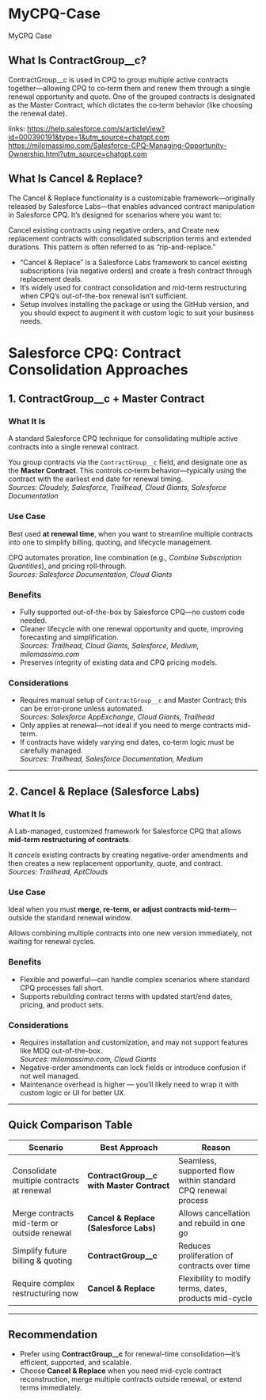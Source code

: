 # MyCPQ-Case
MyCPQ Case

## What Is ContractGroup__c?

ContractGroup__c is used in CPQ to group multiple active contracts together—allowing CPQ to co‑term them and renew them through a single renewal opportunity and quote. One of the grouped contracts is designated as the Master Contract, which dictates the co‑term behavior (like choosing the renewal date).

links: 
https://help.salesforce.com/s/articleView?id=000390191&type=1&utm_source=chatgpt.com     <br>
https://milomassimo.com/Salesforce-CPQ-Managing-Opportunity-Ownership.html?utm_source=chatgpt.com

## What Is Cancel & Replace?

The Cancel & Replace functionality is a customizable framework—originally released by Salesforce Labs—that enables advanced contract manipulation in Salesforce CPQ. It’s designed for scenarios where you want to:

Cancel existing contracts using negative orders, and Create new replacement contracts with consolidated subscription terms and extended durations.
This pattern is often referred to as “rip-and-replace.”

<ul> <li>“Cancel & Replace” is a Salesforce Labs framework to cancel existing subscriptions (via negative orders) and create a fresh contract through replacement deals.</li>
<li>It’s widely used for contract consolidation and mid-term restructuring when CPQ’s out-of-the-box renewal isn’t sufficient.</li>

<li>Setup involves installing the package or using the GitHub version, and you should expect to augment it with custom logic to suit your business needs.</li></ul>





# Salesforce CPQ: Contract Consolidation Approaches

## 1. ContractGroup__c + Master Contract

### What It Is
A standard Salesforce CPQ technique for consolidating multiple active contracts into a single renewal contract.

You group contracts via the `ContractGroup__c` field, and designate one as the **Master Contract**. This controls co‑term behavior—typically using the contract with the earliest end date for renewal timing.  
*Sources: Cloudely, Salesforce, Trailhead, Cloud Giants, Salesforce Documentation*

### Use Case
Best used **at renewal time**, when you want to streamline multiple contracts into one to simplify billing, quoting, and lifecycle management.

CPQ automates proration, line combination (e.g., *Combine Subscription Quantities*), and pricing roll‑through.  
*Sources: Salesforce Documentation, Cloud Giants*

### Benefits
- Fully supported out-of-the-box by Salesforce CPQ—no custom code needed.
- Cleaner lifecycle with one renewal opportunity and quote, improving forecasting and simplification.  
*Sources: Trailhead, Cloud Giants, Salesforce, Medium, milomassimo.com*
- Preserves integrity of existing data and CPQ pricing models.

### Considerations
- Requires manual setup of `ContractGroup__c` and Master Contract; this can be error‑prone unless automated.  
*Sources: Salesforce AppExchange, Cloud Giants, Trailhead*
- Only applies at renewal—not ideal if you need to merge contracts mid-term.
- If contracts have widely varying end dates, co‑term logic must be carefully managed.  
*Sources: Trailhead, Salesforce Documentation, Medium*

---

## 2. Cancel & Replace (Salesforce Labs)

### What It Is
A Lab-managed, customized framework for Salesforce CPQ that allows **mid-term restructuring of contracts**.

It *cancels* existing contracts by creating negative-order amendments and then creates a new replacement opportunity, quote, and contract.  
*Sources: Trailhead, AptClouds*

### Use Case
Ideal when you must **merge, re-term, or adjust contracts mid-term**—outside the standard renewal window.

Allows combining multiple contracts into one new version immediately, not waiting for renewal cycles.

### Benefits
- Flexible and powerful—can handle complex scenarios where standard CPQ processes fall short.
- Supports rebuilding contract terms with updated start/end dates, pricing, and product sets.

### Considerations
- Requires installation and customization, and may not support features like MDQ out-of-the-box.  
*Sources: milomassimo.com, Cloud Giants*
- Negative-order amendments can lock fields or introduce confusion if not well managed.
- Maintenance overhead is higher — you’ll likely need to wrap it with custom logic or UI for better UX.

---

## Quick Comparison Table

| Scenario                                | Best Approach                          | Reason |
|-----------------------------------------|----------------------------------------|--------|
| Consolidate multiple contracts at renewal | **ContractGroup__c with Master Contract** | Seamless, supported flow within standard CPQ renewal process |
| Merge contracts mid-term or outside renewal | **Cancel & Replace (Salesforce Labs)** | Allows cancellation and rebuild in one go |
| Simplify future billing & quoting       | **ContractGroup__c**                   | Reduces proliferation of contracts over time |
| Require complex restructuring now       | **Cancel & Replace**                   | Flexibility to modify terms, dates, products mid-cycle |

---

## Recommendation
- Prefer using **ContractGroup__c** for renewal-time consolidation—it’s efficient, supported, and scalable.
- Choose **Cancel & Replace** when you need mid-cycle contract reconstruction, merge multiple contracts outside renewal, or extend terms immediately.

